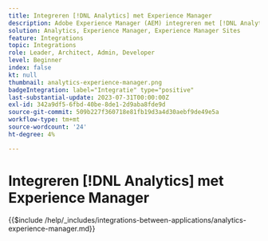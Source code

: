 ```yaml
---
title: Integreren [!DNL Analytics] met Experience Manager
description: Adobe Experience Manager (AEM) integreren met [!DNL Analytics] om het gebruikersgedrag op uw website te volgen en te analyseren.
solution: Analytics, Experience Manager, Experience Manager Sites
feature: Integrations
topic: Integrations
role: Leader, Architect, Admin, Developer
level: Beginner
index: false
kt: null
thumbnail: analytics-experience-manager.png
badgeIntegration: label="Integratie" type="positive"
last-substantial-update: 2023-07-31T00:00:00Z
exl-id: 342a9df5-6fbd-40be-8de1-2d9aba8fde9d
source-git-commit: 509b227f360718e81fb19d3a4d30aebf9de49e5a
workflow-type: tm+mt
source-wordcount: '24'
ht-degree: 4%

---
```


# Integreren [!DNL Analytics] met Experience Manager

{{$include /help/_includes/integrations-between-applications/analytics-experience-manager.md}}
